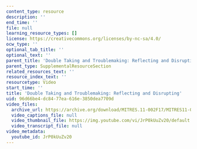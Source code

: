 ```yaml
---
content_type: resource
description: ''
end_time: ''
file: null
learning_resource_types: []
license: https://creativecommons.org/licenses/by-nc-sa/4.0/
ocw_type: ''
optional_tab_title: ''
optional_text: ''
parent_title: 'Double Taking and Troublemaking: Reflecting and Disrupting'
parent_type: SupplementalResourceSection
related_resources_text: ''
resource_index_text: ''
resourcetype: Video
start_time: ''
title: 'Double Taking and Troublemaking: Reflecting and Disrupting'
uid: 96d66be4-dc84-77ea-616e-3850dea7709d
video_files:
  archive_url: https://archive.org/download/MITRES.11-002F17/MITRES11-002F17_Video_06_300k.mp4
  video_captions_file: null
  video_thumbnail_file: https://img.youtube.com/vi/JrP0kUuZv20/default.jpg
  video_transcript_file: null
video_metadata:
  youtube_id: JrP0kUuZv20
---
```

